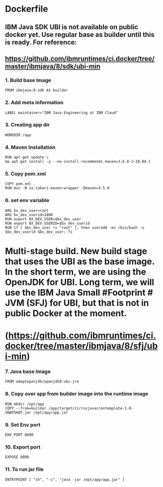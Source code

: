 # Dockerfile 
## IBM Java SDK UBI is not available on public docker yet. Use regular base as builder until this is ready. For reference:
## https://github.com/ibmruntimes/ci.docker/tree/master/ibmjava/8/sdk/ubi-min


### 1. Build base Image
	FROM ibmjava:8-sdk AS builder

### 2. Add meta information
	LABEL maintainer="IBM Java Engineering at IBM Cloud"
	
### 3. Creating app dir
	WORKDIR /app

### 4. Maven Installation
	RUN apt-get update \
  	&& apt-get install -y --no-install-recommends maven=3.6.0-1~18.04.1

### 5. Copy pom.xml
	COPY pom.xml .
	RUN mvn -N io.takari:maven:wrapper -Dmaven=3.5.0

### 6. set env variable
	ARG bx_dev_user=root
	ARG bx_dev_userid=1000
	RUN export BX_DEV_USER=$bx_dev_user
	RUN export BX_DEV_USERID=$bx_dev_userid
	RUN if [ $bx_dev_user != "root" ]; then useradd -ms /bin/bash -u $bx_dev_userid $bx_dev_user; fi
# Multi-stage build. New build stage that uses the UBI as the base image. In the short term, we are using the OpenJDK for UBI. Long term, we will use the IBM Java Small  #Footprint # JVM (SFJ) for UBI, but that is not in public Docker at the moment.
# (https://github.com/ibmruntimes/ci.docker/tree/master/ibmjava/8/sfj/ubi-min)

### 7. Java base Image
	FROM adoptopenjdk/openjdk8:ubi-jre
	
### 8. Copy over app from builder image into the runtime image
	RUN mkdir /opt/app
	COPY --from=builder /app/target/cirrusjavacrontemplate-1.0-SNAPSHOT.jar /opt/app/app.jar

### 9. Set Env port
	ENV PORT 8080

### 10. Export port
	EXPOSE 8080

### 11. To run jar file
	ENTRYPOINT [ "sh", "-c", "java -jar /opt/app/app.jar" ]
